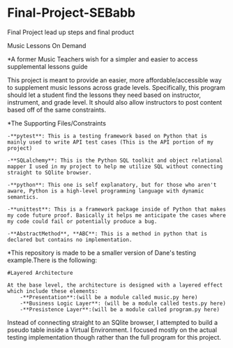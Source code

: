 # Final-Project-SEBabb
Final Project lead up steps and final product

Music Lessons On Demand

*A former Music Teachers wish for a simpler and easier to access supplemental lessons guide

This project is meant to provide an easier, more affordable/accessible way to supplement music lessons across grade levels. Specifically, this program should let a student find the lessons they need based on instructor, instrument, and grade level. It should also allow instructors to post content based off of the same constraints.

*The Supporting Files/Constraints


    -**pytest**: This is a testing framework based on Python that is mainly used to write API test cases (This is the API portion of my project)

    -**SQLalchemy**: This is the Python SQL toolkit and object relational mapper I used in my project to help me utilize SQL without connecting straight to SQlite browser.

    -**python**: This one is self explanatory, but for those who aren't aware, Python is a high-level programming language with dynamic semantics.

    -**unittest**: This is a framework package inside of Python that makes my code future proof. Basically it helps me anticipate the cases where my code could fail or potentially produce a bug.

    -**AbstractMethod**, **ABC**: This is a method in python that is declared but contains no implementation. 

*This repository is made to be a smaller version of Dane's testing example.There is the following:

    #Layered Architecture

    At the base level, the architecture is designed with a layered effect which include these elements:
        -**Presentation**:(will be a module called music.py here)
        -**Business Logic Layer**: (will be a module called tests.py here)
        -**Presistence Layer**:(will be a module called program.py here)

Instead of connecting straight to an SQlite browser, I attempted to build a pseudo table inside a Virtual Environment. I focused mostly on the actual testing implementation though rather than the full program for this project.


